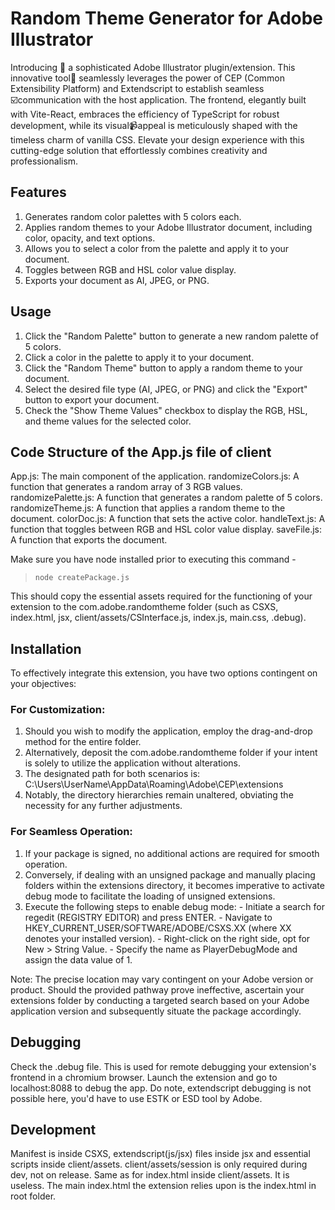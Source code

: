 # Random Theme Generator for Adobe Illustrator  
  
Introducing 🥁 a sophisticated Adobe Illustrator plugin/extension. This innovative tool🤖 seamlessly leverages the power of CEP (Common Extensibility Platform) and Extendscript to establish seamless ☑️communication with the host application. The frontend, elegantly built with Vite-React, embraces the efficiency of TypeScript for robust development, while its visual📹appeal is meticulously shaped with the timeless charm of vanilla CSS. Elevate your design experience with this cutting-edge solution that effortlessly combines creativity and professionalism.

## Features

1. Generates random color palettes with 5 colors each.
2. Applies random themes to your Adobe Illustrator document, including color, opacity, and text options.
3. Allows you to select a color from the palette and apply it to your document.
4. Toggles between RGB and HSL color value display.
5. Exports your document as AI, JPEG, or PNG.

## Usage 

1. Click the "Random Palette" button to generate a new random palette of 5 colors.
2. Click a color in the palette to apply it to your document.
3. Click the "Random Theme" button to apply a random theme to your document.
4. Select the desired file type (AI, JPEG, or PNG) and click the "Export" button to export your document.
5. Check the "Show Theme Values" checkbox to display the RGB, HSL, and theme values for the selected color.

## Code Structure of the App.js file of client

App.js: The main component of the application.
randomizeColors.js: A function that generates a random array of 3 RGB values.
randomizePalette.js: A function that generates a random palette of 5 colors.
randomizeTheme.js: A function that applies a random theme to the document.
colorDoc.js: A function that sets the active color.
handleText.js: A function that toggles between RGB and HSL color value display.
saveFile.js: A function that exports the document.
  
Make sure you have node installed prior to executing this command -  
> `node createPackage.js`  
  
This should copy the essential assets required for the functioning of your extension to the com.adobe.randomtheme folder (such as CSXS, index.html, jsx, client/assets/CSInterface.js, index.js, main.css, .debug).  
  
## Installation  
  
To effectively integrate this extension, you have two options contingent on your objectives:

### For Customization:

  1. Should you wish to modify the application, employ the drag-and-drop method for the entire folder.
  2. Alternatively, deposit the com.adobe.randomtheme folder if your intent is solely to utilize the application without alterations.
  3. The designated path for both scenarios is: C:\Users\UserName\AppData\Roaming\Adobe\CEP\extensions
  4. Notably, the directory hierarchies remain unaltered, obviating the necessity for any further adjustments.
     
###  For Seamless Operation:

  1. If your package is signed, no additional actions are required for smooth operation.
  2. Conversely, if dealing with an unsigned package and manually placing folders within the extensions directory, it becomes imperative to activate debug mode to facilitate the loading of unsigned extensions.
  3. Execute the following steps to enable debug mode:
    - Initiate a search for regedit (REGISTRY EDITOR) and press ENTER.
    - Navigate to HKEY_CURRENT_USER/SOFTWARE/ADOBE/CSXS.XX (where XX denotes your installed version).
    - Right-click on the right side, opt for New > String Value.
    - Specify the name as PlayerDebugMode and assign the data value of 1.
     
Note: The precise location may vary contingent on your Adobe version or product. Should the provided pathway prove ineffective, ascertain your extensions folder by conducting a targeted search based on your Adobe application version and subsequently situate the package accordingly.
  
## Debugging  
  
Check the .debug file. This is used for remote debugging your extension's frontend in a chromium browser. Launch the extension and go to localhost:8088 to debug the app. Do note, extendscript debugging is not possible here, you'd have to use ESTK or ESD tool by Adobe.  
  
## Development  
  
Manifest is inside CSXS, extendscript(js/jsx) files inside jsx and essential scripts inside client/assets. client/assets/session is only required during dev, not on release. Same as for index.html inside client/assets. It is useless. The main index.html the extension relies upon is the index.html in root folder.  
